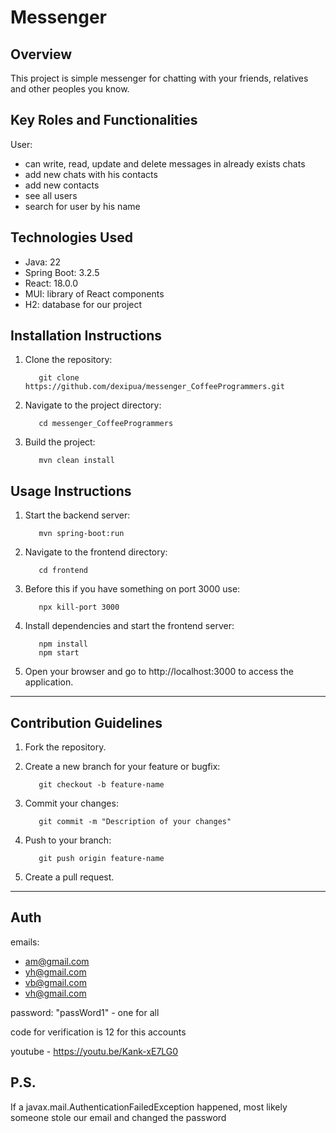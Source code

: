# Messenger

## Overview

This project is simple messenger for 
chatting with your friends, relatives and
other peoples you know.

## Key Roles and Functionalities

User:
- can write, read, update and delete 
messages in already exists chats
- add new chats with his contacts
- add new contacts
- see all users
- search for user by his name

## Technologies Used

- Java: 22
- Spring Boot: 3.2.5
- React: 18.0.0
- MUI: library of React components
- H2: database for our project

## Installation Instructions

1. Clone the repository:

   ```
      git clone https://github.com/dexipua/messenger_CoffeeProgrammers.git
   ```

2. Navigate to the project directory:

   ```
      cd messenger_CoffeeProgrammers
   ```

3. Build the project:

   ```
      mvn clean install
   ```


## Usage Instructions

1. Start the backend server:

   ```
      mvn spring-boot:run
   ```

2. Navigate to the frontend directory:

   ```
      cd frontend
   ```

3. Before this if you have something on port 3000 use:

   ```
      npx kill-port 3000
   ```
4. Install dependencies and start the frontend server:

   ```
      npm install
      npm start
   ```

4. Open your browser and go to http://localhost:3000 to access the application.

---

## Contribution Guidelines

1. Fork the repository.
2. Create a new branch for your feature or bugfix:

   ```
      git checkout -b feature-name
   ```

3. Commit your changes:

   ```
      git commit -m "Description of your changes"
   ```

4. Push to your branch:

   ```
      git push origin feature-name
   ```

5. Create a pull request.

---

## Auth

emails:
- am@gmail.com
- yh@gmail.com
- vb@gmail.com
- vh@gmail.com

password:
"passWord1" - one for all

code for verification is 12 for this accounts

youtube - https://youtu.be/Kank-xE7LG0

## P.S.

If a javax.mail.AuthenticationFailedException happened,
most likely someone stole our email and changed the password